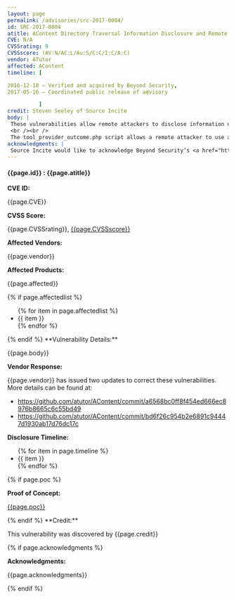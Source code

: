 ```yaml
---
layout: page
permalink: /advisories/src-2017-0004/
id: SRC-2017-0004
atitle: AContent Directory Traversal Information Disclosure and Remote Code Execution Vulnerabilities
CVE: N/A
CVSSrating: 9
CVSSscore: (AV:N/AC:L/Au:S/C:C/I:C/A:C)
vendor: ATutor
affected: AContent
timeline: [

2016-12-10 – Verified and acquired by Beyond Security,
2017-05-16 – Coordinated public release of advisory

          ]
credit: Steven Seeley of Source Incite
body: |
 These vulnerabilities allow remote attackers to disclose information or execute arbitrary code on vulnerable installations of AContent. Authentication is required to exploit the remote code execution vulnerabilities, however account registration is open by default.
 <br /><br />
 The tool_provider_outcome.php script allows a remote attacker to use a directory traversal in the url parameter to disclose information. The question_import.php, ims_import.php and import_test.php scripts allow a remote attacker to upload a specially crafted zip file containing directory traversals. An attacker could leverage this to execute arbitrary code under the context of the web server.
acknowledgments: |
 Source Incite would like to acknowledge Beyond Security’s <a href="http://www.beyondsecurity.com/ssd.html">SSD</a> program for the help with co-ordination of this vulnerability. More details can be found on their blog at <a href="https://blogs.securiteam.com/index.php/archives/3207">https://blogs.securiteam.com/index.php/archives/3207</a>.
---
```


<h4><b>{{page.id}} : {{page.atitle}}</b></h4>

**CVE ID:**
<p class="cn">{{page.CVE}}</p>

**CVSS Score:**
<p class="cn">{{page.CVSSrating}}, <a href="https://nvd.nist.gov/cvss/v2-calculator?name={{page.CVE}}&vector={{page.CVSSscore}}">{{page.CVSSscore}}</a></p>

**Affected Vendors:**
<p class="cn">{{page.vendor}}</p>

**Affected Products:**
<p class="cn">{{page.affected}}</p>
{% if page.affectedlist %}
<ul class="cn">
{% for item in page.affectedlist %}
  <li>{{ item }}</li>
{% endfor %}
</ul>
{% endif %}
**Vulnerability Details:**
<p class="cn">{{page.body}}</p>

**Vendor Response:**

{{page.vendor}} has issued two updates to correct these vulnerabilities. More details can be found at: <br />
<ul class="cn">
<li><a href="https://github.com/atutor/AContent/commit/a6568bc0ff8f454ed666ec8976b8665c6c55bd49">https://github.com/atutor/AContent/commit/a6568bc0ff8f454ed666ec8976b8665c6c55bd49</a></li>
<li> <a href="https://github.com/atutor/AContent/commit/bd6f26c954b2e6891c94447d1930ab17d76dc17c">https://github.com/atutor/AContent/commit/bd6f26c954b2e6891c94447d1930ab17d76dc17c</a></li>
</ul>

**Disclosure Timeline:**
<ul class="cn">
{% for item in page.timeline %}
  <li>{{ item }}</li>
{% endfor %}
</ul>
{% if page.poc %}

**Proof of Concept:**
<p class="cn"><a href="{{page.poc}}">{{page.poc}}</a></p>
{% endif %}
**Credit:**
<p class="cn">This vulnerability was discovered by {{page.credit}}</p>
{% if page.acknowledgments %}

**Acknowledgments:**
<p class="cn">{{page.acknowledgments}}</p>
{% endif %}
